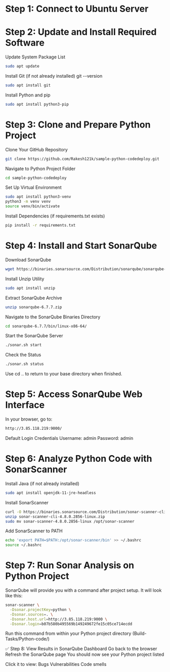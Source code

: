 # Step 1: Connect to Ubuntu Server

# Step 2: Update and Install Required Software
Update System Package List
```bash
sudo apt update
```

Install Git (if not already installed)
git --version
```bash
sudo apt install git
```


Install Python and pip
```bash
sudo apt install python3-pip
```


# Step 3: Clone and Prepare Python Project
Clone Your GitHub Repository
```bash
git clone https://github.com/Rakesh121k/sample-python-codedeploy.git

```


Navigate to Python Project Folder
```bash
cd sample-python-codedeploy
```

Set Up Virtual Environment
```bash
sudo apt install python3-venv
python3 -m venv venv
source venv/bin/activate
```


Install Dependencies (if requirements.txt exists)
```bash
pip install -r requirements.txt
```


# Step 4: Install and Start SonarQube
Download SonarQube
```bash
wget https://binaries.sonarsource.com/Distribution/sonarqube/sonarqube-6.7.7.zip
```


Install Unzip Utility
```bash
sudo apt install unzip
```


Extract SonarQube Archive
```bash
unzip sonarqube-6.7.7.zip
```


Navigate to the SonarQube Binaries Directory
```bash
cd sonarqube-6.7.7/bin/linux-x86-64/
```


Start the SonarQube Server
```bash
./sonar.sh start
```

Check the Status
```bash
./sonar.sh status
```


Use cd .. to return to your base directory when finished.

# Step 5: Access SonarQube Web Interface
In your browser, go to:
```bash
http://3.85.118.219:9000/
```


Default Login Credentials
Username: admin
Password: admin

# Step 6: Analyze Python Code with SonarScanner
Install Java (if not already installed)
```bash
sudo apt install openjdk-11-jre-headless
```


Install SonarScanner
```bash
curl -O https://binaries.sonarsource.com/Distribution/sonar-scanner-cli/sonar-scanner-cli-4.8.0.2856-linux.zip
unzip sonar-scanner-cli-4.8.0.2856-linux.zip
sudo mv sonar-scanner-4.8.0.2856-linux /opt/sonar-scanner
```

Add SonarScanner to PATH
```bash
echo 'export PATH=$PATH:/opt/sonar-scanner/bin' >> ~/.bashrc
source ~/.bashrc
```


# Step 7: Run Sonar Analysis on Python Project
SonarQube will provide you with a command after project setup. It will look like this:
```bash
sonar-scanner \
  -Dsonar.projectKey=python \
  -Dsonar.sources=. \
  -Dsonar.host.url=http://3.85.118.219:9000 \
  -Dsonar.login=b07b580b495569b149249672fe15c05ce714ecdd
```
Run this command from within your Python project directory (Build-Tasks/Python-code/)


✅ Step 8: View Results in SonarQube Dashboard
Go back to the browser
Refresh the SonarQube page
You should now see your Python project listed

Click it to view:
Bugs
Vulnerabilities
Code smells
